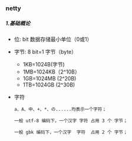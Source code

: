 ### netty
##### 1.基础概论
* 位: bit 数据存储最小单位（0或1）
* 字节: 8 bit=1 字节（byte）
  * 1KB=1024B(字节)
  * 1MB=1024KB（2^10B） 
  * 1GB=1024MB (2^20B)
  * 1TB=1024GB (2^30B)
* 字符

      a、A、中、+、*、の......均表示一个字符；
  
      一般 utf-8 编码下，一个汉字 字符 占用 3 个 字节；
    
      一般 gbk 编码下，一个汉字  字符  占用 2 个 字节；